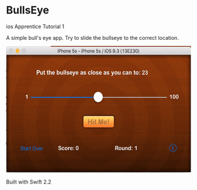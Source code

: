 # BullsEye
ios Apprentice Tutorial 1

A simple bull's eye app. Try to slide the bullseye to the correct location.

<img src="https://github.com/tiffanyfong/BullsEye/blob/master/Simulator_screenshot.png" height=345 width=569 />

Built with Swift 2.2
